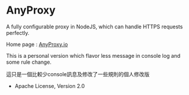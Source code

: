 AnyProxy
==========
[npm-image]: https://img.shields.io/npm/v/anyproxy.svg?style=flat-square
[npm-url]: https://npmjs.org/package/anyproxy
[node-image]: https://img.shields.io/badge/node.js-%3E=_0.10-green.svg?style=flat-square
[node-url]: http://nodejs.org/download/
[download-image]: https://img.shields.io/npm/dm/anyproxy.svg?style=flat-square
[download-url]: https://npmjs.org/package/anyproxy

A fully configurable proxy in NodeJS, which can handle HTTPS requests perfectly.

Home page : [AnyProxy.io](http://anyproxy.io)

This is a personal version which flavor less message in console log and some rule change.

這只是一個比較少console訊息及修改了一些規則的個人修改版

* Apache License, Version 2.0
